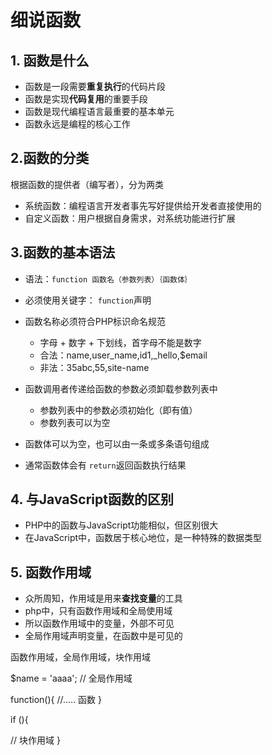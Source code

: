 # 细说函数

## 1. 函数是什么

* 函数是一段需要**重复执行**的代码片段
* 函数是实现**代码复用**的重要手段
* 函数是现代编程语言最重要的基本单元
* 函数永远是编程的核心工作

## 2.函数的分类

根据函数的提供者（编写者），分为两类

* 系统函数：编程语言开发者事先写好提供给开发者直接使用的
* 自定义函数：用户根据自身需求，对系统功能进行扩展

## 3.函数的基本语法

* 语法：`function 函数名（参数列表）｛函数体｝`
* 必须使用关键字： `function`声明
* 函数名称必须符合PHP标识命名规范
    * 字母 + 数字 + 下划线，首字母不能是数字
    * 合法：name,user_name,id1,_hello,$email
    * 非法：35abc,55,site-name
    
* 函数调用者传递给函数的参数必须卸载参数列表中
  
    * 参数列表中的参数必须初始化（即有值）
    * 参数列表可以为空
    
* 函数体可以为空，也可以由一条或多条语句组成
* 通常函数体会有 `return`返回函数执行结果

## 4. 与JavaScript函数的区别

* PHP中的函数与JavaScript功能相似，但区别很大
* 在JavaScript中，函数居于核心地位，是一种特殊的数据类型

## 5. 函数作用域

* 众所周知，作用域是用来**查找变量**的工具
* php中，只有函数作用域和全局使用域
* 所以函数作用域中的变量，外部不可见
* 全局作用域声明变量，在函数中是可见的

函数作用域，全局作用域，块作用域

$name = 'aaaa'; // 全局作用域

function(){
  //..... 函数
}

if (){

  // 块作用域
}

